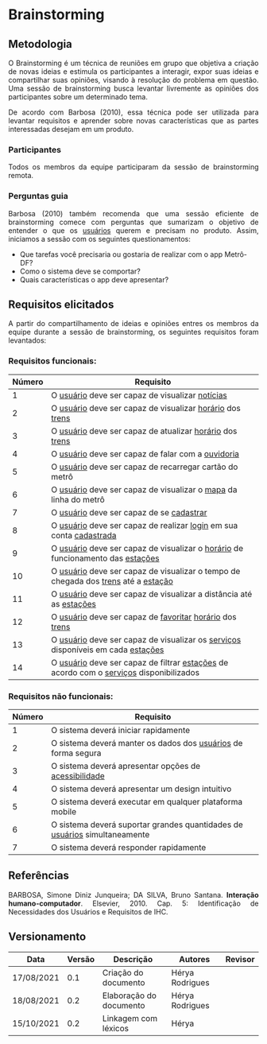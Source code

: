 # Brainstorming

## Metodologia
<p align="justify"> O Brainstorming é um técnica de reuniões em grupo que objetiva a criação de novas ideias e estimula os participantes a interagir, expor suas ideias e compartilhar suas opiniões, visando à resolução do problema em questão.
Uma sessão de brainstorming busca levantar  livremente as opiniões  dos participantes sobre um determinado tema. </p>

<p align="justify"> De acordo com Barbosa (2010), essa  técnica  pode ser utilizada para  levantar  requisitos  e  aprender  sobre  novas  características  que  as partes interessadas desejam em  um  produto.</p>

### Participantes
<p align="justify">Todos os membros da equipe participaram da sessão de brainstorming remota.</p>

### Perguntas guia 

<p align="justify">Barbosa (2010) também recomenda que uma sessão eficiente de brainstorming comece com perguntas que sumarizam o objetivo de entender o que os <a href="../../Modelagem/lexico#usuario">usuários</a> querem e precisam no produto. Assim, iniciamos a sessão com os seguintes questionamentos:</p>

* Que tarefas você precisaria ou gostaria de realizar com o app Metrô-DF?
* Como o sistema deve se comportar?
* Quais características o app deve apresentar?

## Requisitos elicitados
<p align="justify">A partir do compartilhamento de ideias e opiniões entres os membros da equipe durante a sessão de brainstorming, os seguintes requisitos foram levantados:</p>

### Requisitos funcionais:

| Número | Requisito        |
| ------ | ----------------------- |
| 1      | O <a href="../../Modelagem/lexico#usuario">usuário</a> deve ser capaz de visualizar <a href="../../Modelagem/lexico#noticia">notícias</a>  | 
| 2      | O <a href="../../Modelagem/lexico#usuario">usuário</a> deve ser capaz de visualizar <a href="../../Modelagem/lexico#horario">horário</a> dos <a href="../../Modelagem/lexico#trem">trens</a>   | 
| 3      | O <a href="../../Modelagem/lexico#usuario">usuário</a> deve ser capaz de atualizar <a href="../../Modelagem/lexico#horario">horário</a> dos <a href="../../Modelagem/lexico#trem">trens</a>  | 
| 4      | O <a href="../../Modelagem/lexico#usuario">usuário</a> deve ser capaz de falar com a <a href="../../Modelagem/lexico#ouvidoria">ouvidoria</a> | 
| 5      | O <a href="../../Modelagem/lexico#usuario">usuário</a> deve ser capaz de recarregar cartão do metrô  | 
| 6      | O <a href="../../Modelagem/lexico#usuario">usuário</a> deve ser capaz de visualizar o <a href="../../Modelagem/lexico#mapa">mapa</a> da linha do metrô  | 
| 7      | O <a href="../../Modelagem/lexico#usuario">usuário</a> deve ser capaz de se <a href="../../Modelagem/lexico#cadastrar">cadastrar</a> | 
| 8      | O <a href="../../Modelagem/lexico#usuario">usuário</a> deve ser capaz de realizar <a href="../../Modelagem/lexico#entrar">login</a> em sua conta <a href="../../Modelagem/lexico#cadastrar">cadastrada</a> | 
| 9      | O <a href="../../Modelagem/lexico#usuario">usuário</a> deve ser capaz de visualizar o <a href="../../Modelagem/lexico#horario">horário</a> de funcionamento das <a href="../../Modelagem/lexico#estacao">estações</a>  | 
| 10     | O <a href="../../Modelagem/lexico#usuario">usuário</a> deve ser capaz de visualizar o tempo de chegada dos <a href="../../Modelagem/lexico#trem">trens</a> até a <a href="../../Modelagem/lexico#estacao">estação</a>   | 
| 11     | O <a href="../../Modelagem/lexico#usuario">usuário</a> deve ser capaz de visualizar a distância até as <a href="../../Modelagem/lexico#estacao">estações</a>   | 
| 12     | O <a href="../../Modelagem/lexico#usuario">usuário</a> deve ser capaz de <a href="../../Modelagem/lexico#favoritar">favoritar</a> <a href="../../Modelagem/lexico#horario"><a href="../../Modelagem/lexico#horario">horário</a></a> dos <a href="../../Modelagem/lexico#trem">trens</a>  | 
| 13     | O <a href="../../Modelagem/lexico#usuario">usuário</a> deve ser capaz de visualizar os <a href="../../Modelagem/lexico#servicos">serviços</a> disponíveis em cada <a href="../../Modelagem/lexico#estacao">estações</a>  | 
| 14     | O <a href="../../Modelagem/lexico#usuario">usuário</a> deve ser capaz de filtrar <a href="../../Modelagem/lexico#estacao">estações</a>  de acordo com o <a href="../../Modelagem/lexico#servicos">serviços</a> disponibilizados  | 



### Requisitos não funcionais:

| Número | Requisito               |
| ------ | ----------------------- |
| 1      | O sistema deverá iniciar rapidamente  | 
| 2      | O sistema deverá manter os dados dos <a href="../../Modelagem/lexico#usuario">usuários</a> de forma segura | 
| 3      | O sistema deverá apresentar opções de <a href="../../Modelagem/lexico#acessibilidade">acessibilidade</a>  | 
| 4      | O sistema deverá apresentar um design intuitivo  | 
| 5      | O sistema deverá executar em qualquer plataforma mobile | 
| 6      | O sistema deverá suportar grandes quantidades de <a href="../../Modelagem/lexico#usuario">usuários</a> simultaneamente | 
| 7      | O sistema deverá responder rapidamente  | 


## Referências
<p align="justify">BARBOSA, Simone Diniz Junqueira; DA SILVA, Bruno Santana. <b>Interação humano-computador</b>. Elsevier, 2010. Cap. 5: Identificação de Necessidades dos Usuários e Requisitos de IHC.</p>

## Versionamento

| Data       | Versão | Descrição                                     | Autores          | Revisor          |
| ---------- | ------ | --------------------------------------------- | ---------------- | ---------------- |
| 17/08/2021 | 0.1    | Criação do documento                          | Hérya Rodrigues  |                  |
| 18/08/2021 | 0.2    | Elaboração do documento                       | Hérya Rodrigues  |                  |
| 15/10/2021 |  0.2   | Linkagem com léxicos | Hérya|                  |